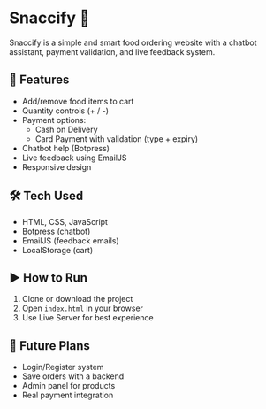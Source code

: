 # Snaccify 🍔

Snaccify is a simple and smart food ordering website with a chatbot assistant, payment validation, and live feedback system.

## 🔧 Features

- Add/remove food items to cart
- Quantity controls (+ / -)
- Payment options:
  - Cash on Delivery
  - Card Payment with validation (type + expiry)
- Chatbot help (Botpress)
- Live feedback using EmailJS
- Responsive design

## 🛠️ Tech Used

- HTML, CSS, JavaScript
- Botpress (chatbot)
- EmailJS (feedback emails)
- LocalStorage (cart)

## ▶️ How to Run

1. Clone or download the project  
2. Open `index.html` in your browser  
3. Use Live Server for best experience

## 🚀 Future Plans

- Login/Register system  
- Save orders with a backend  
- Admin panel for products  
- Real payment integration
